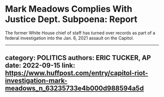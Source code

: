 # Mark Meadows Complies With Justice Dept. Subpoena: Report

The former White House chief of staff has turned over records as part of a federal investigation into the Jan. 6, 2021 assault on the Capitol.

---
category: POLITICS
authors: ERIC TUCKER, AP
date: 2022-09-15
link: https://www.huffpost.com/entry/capitol-riot-investigation-mark-meadows_n_63235733e4b000d988594a5d
---
